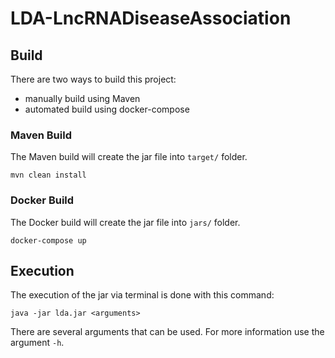 # LDA-LncRNADiseaseAssociation

## Build
There are two ways to build this project:
- manually build using Maven
- automated build using docker-compose

### Maven Build
The Maven build will create the jar file into `target/` folder.
```
mvn clean install
```
### Docker Build
The Docker build will create the jar file into `jars/` folder.
```
docker-compose up
```

## Execution
The execution of the jar via terminal is done with this command:
```
java -jar lda.jar <arguments>
```
There are several arguments that can be used. For more information use the argument `-h`.